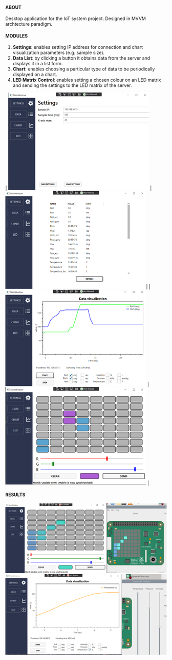 #### ABOUT

Desktop application for the IoT system project. Designed in MVVM archtecture paradigm.

#### MODULES
 1. __Settings__: enables setting IP address for connection and chart visualization parameters (e.g. sample size).
 2. __Data List__: by clicking a button it obtains data from the server and displays it in a list form.
 3. __Chart__: enables choosing a particular type of data to be periodically displayed on a chart.
 4. __LED Matrix Control__: enables setting a chosen colour on an LED matrix and sending the settings to the LED matrix of the server.

|   <img src="img\desk1.png" alt="Desktop App Settings" style="width:440px;" />  |   <img src="img\desk2.png" alt="Desktop App Data List" style="width:440px;" />|
|   <img src="img\desk3.png" alt="Desktop App Chart" style="width:440px;"/>  |   <img src="img\desk4.png" alt="Desktop App LED Matrix" style="width:440px;" /> |







#### RESULTS


  <img src="img\result_desk_led.png" alt="Desktop App LED Matrix" />
  <img src="img\result_desk_chart.png" alt="Desktop App Chart" />
